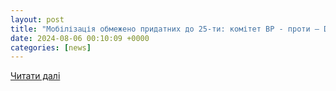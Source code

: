 ```yaml
---
layout: post
title: "Мобілізація обмежено придатних до 25-ти: комітет ВР - проти – DW – 05.08.2024"
date: 2024-08-06 00:10:09 +0000
categories: [news]
---
```


[Читати далі](https://www.dw.com/uk/profilnij-komitet-vr-proti-mobilizacii-obmezeno-pridatnih-do-25-rokiv/a-69863430)
